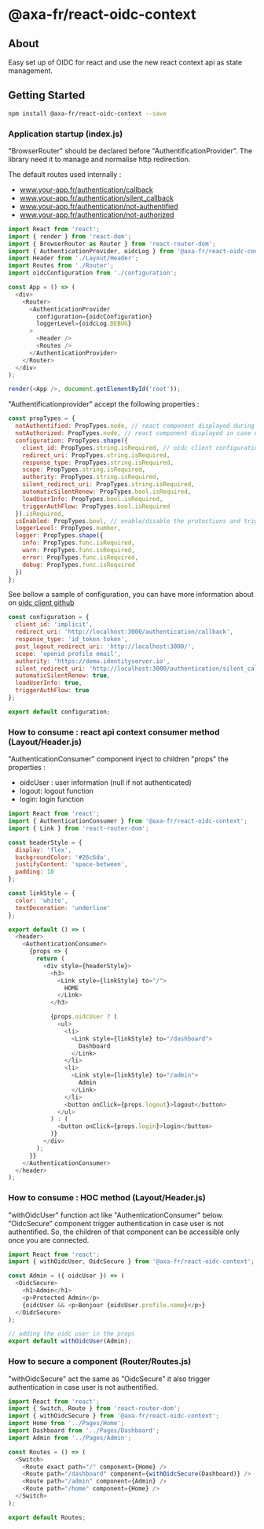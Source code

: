 # @axa-fr/react-oidc-context

## About

Easy set up of OIDC for react and use the new react context api as state management.

## Getting Started

```sh
npm install @axa-fr/react-oidc-context --save

```

### Application startup (index.js)

"BrowserRouter" should be declared before "AuthentificationProvider".
The library need it to manage and normalise http redirection.

The default routes used internally :

- www.your-app.fr/authentication/callback
- www.your-app.fr/authentication/silent_callback
- www.your-app.fr/authentication/not-authentified
- www.your-app.fr/authentication/not-authorized

```javascript
import React from 'react';
import { render } from 'react-dom';
import { BrowserRouter as Router } from 'react-router-dom';
import { AuthenticationProvider, oidcLog } from '@axa-fr/react-oidc-context';
import Header from './Layout/Header';
import Routes from './Router';
import oidcConfiguration from './configuration';

const App = () => (
  <div>
    <Router>
      <AuthenticationProvider
        configuration={oidcConfiguration}
        loggerLevel={oidcLog.DEBUG}
      >
        <Header />
        <Routes />
      </AuthenticationProvider>
    </Router>
  </div>
);

render(<App />, document.getElementById('root'));
```

"Authentificationprovider" accept the following properties :

```javascript
const propTypes = {
  notAuthentified: PropTypes.node, // react component displayed during authentication
  notAuthorized: PropTypes.node, // react component displayed in case user is not Authorised
  configuration: PropTypes.shape({
    client_id: PropTypes.string.isRequired, // oidc client configuration, the same as oidc client library used internally https://github.com/IdentityModel/oidc-client-js
    redirect_uri: PropTypes.string.isRequired,
    response_type: PropTypes.string.isRequired,
    scope: PropTypes.string.isRequired,
    authority: PropTypes.string.isRequired,
    silent_redirect_uri: PropTypes.string.isRequired,
    automaticSilentRenew: PropTypes.bool.isRequired,
    loadUserInfo: PropTypes.bool.isRequired,
    triggerAuthFlow: PropTypes.bool.isRequired
  }).isRequired,
  isEnabled: PropTypes.bool, // enable/disable the protections and trigger of authentication (useful during development).
  loggerLevel: PropTypes.number,
  logger: PropTypes.shape({
    info: PropTypes.func.isRequired,
    warn: PropTypes.func.isRequired,
    error: PropTypes.func.isRequired,
    debug: PropTypes.func.isRequired
  })
};
```

See bellow a sample of configuration, you can have more information about on [oidc client github](https://github.com/IdentityModel/oidc-client-js)

```javascript
const configuration = {
  client_id: 'implicit',
  redirect_uri: 'http://localhost:3000/authentication/callback',
  response_type: 'id_token token',
  post_logout_redirect_uri: 'http://localhost:3000/',
  scope: 'openid profile email',
  authority: 'https://demo.identityserver.io',
  silent_redirect_uri: 'http://localhost:3000/authentication/silent_callback',
  automaticSilentRenew: true,
  loadUserInfo: true,
  triggerAuthFlow: true
};

export default configuration;
```

### How to consume : react api context consumer method (Layout/Header.js)

"AuthenticationConsumer" component inject to children "props" the properties :

- oidcUser : user information (null if not authenticated)
- logout: logout function
- login: login function

```javascript
import React from 'react';
import { AuthenticationConsumer } from '@axa-fr/react-oidc-context';
import { Link } from 'react-router-dom';

const headerStyle = {
  display: 'flex',
  backgroundColor: '#26c6da',
  justifyContent: 'space-between',
  padding: 10
};

const linkStyle = {
  color: 'white',
  textDecoration: 'underline'
};

export default () => (
  <header>
    <AuthenticationConsumer>
      {props => {
        return (
          <div style={headerStyle}>
            <h3>
              <Link style={linkStyle} to="/">
                HOME
              </Link>
            </h3>

            {props.oidcUser ? (
              <ul>
                <li>
                  <Link style={linkStyle} to="/dashboard">
                    Dashboard
                  </Link>
                </li>
                <li>
                  <Link style={linkStyle} to="/admin">
                    Admin
                  </Link>
                </li>
                <button onClick={props.logout}>logout</button>
              </ul>
            ) : (
              <button onClick={props.login}>login</button>
            )}
          </div>
        );
      }}
    </AuthenticationConsumer>
  </header>
);
```

### How to consume : HOC method (Layout/Header.js)

"withOidcUser" function act like "AuthenticationConsumer" below.
"OidcSecure" component trigger authentication in case user is not authentified. So, the children of that component can be accessible only once you are connected.

```javascript
import React from 'react';
import { withOidcUser, OidcSecure } from '@axa-fr/react-oidc-context';

const Admin = ({ oidcUser }) => (
  <OidcSecure>
    <h1>Admin</h1>
    <p>Protected Admin</p>
    {oidcUser && <p>Bonjour {oidcUser.profile.name}</p>}
  </OidcSecure>
);

// adding the oidc user in the props
export default withOidcUser(Admin);
```

### How to secure a component (Router/Routes.js)

"withOidcSecure" act the same as "OidcSecure" it also trigger authentication in case user is not authentified.

```javascript
import React from 'react';
import { Switch, Route } from 'react-router-dom';
import { withOidcSecure } from '@axa-fr/react-oidc-context';
import Home from '../Pages/Home';
import Dashboard from '../Pages/Dashboard';
import Admin from '../Pages/Admin';

const Routes = () => (
  <Switch>
    <Route exact path="/" component={Home} />
    <Route path="/dashboard" component={withOidcSecure(Dashboard)} />
    <Route path="/admin" component={Admin} />
    <Route path="/home" component={Home} />
  </Switch>
);

export default Routes;
```
